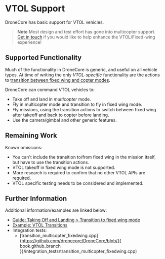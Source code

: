 # VTOL Support

DroneCore has basic support for VTOL vehicles. 

> **Note** Most design and test effort has gone into multicopter support. 
> [Get in touch](../README.md#getting-help) if you would like to help enhance the VTOL/Fixed-wing experience! 

## Supported Functionality

Much of the functionality in DroneCore is generic, and useful on all vehicle types. 
At time of writing the only *VTOL-specific* functionality are the actions to 
[transition between fixed wing and copter modes](../guide/taking_off_landing.md#transition_vtol).

DroneCore can command VTOL vehicles to:

- Take off and land in *multicopter* mode.
- Fly in multicopter mode and transition to fly in fixed wing mode. 
- Fly missions, using the transition actions to switch between fixed wing after takeoff and back to copter before landing.
- Use the camera/gimbal and other generic features.


## Remaining Work

Known omissions:

- You can't include the transition to/from fixed wing in the mission itself, but have to use the transition actions.
- VTOL takeoff in fixed wing mode is not supported.
- More research is required to confirm that no other VTOL APIs are required. 
- VTOL specific testing needs to be considered and implemented.


## Further Information

Additional information/examples are linked below:

* [Guide: Taking Off and Landing > Transition to fixed wing mode](../guide/taking_off_landing.md#transition_vtol)
* [Example: VTOL Transitions](../examples/transition_vtol_fixed_wing.md)
* Integration tests:
  * [transition_multicopter_fixedwing.cpp](https://github.com/dronecore/DroneCore/blob/{{ book.github_branch }}/integration_tests/transition_multicopter_fixedwing.cpp)

